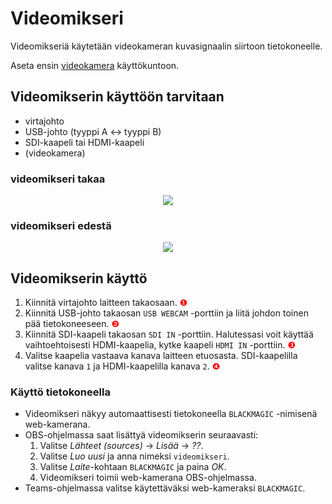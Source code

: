 # Videomikseri

Videomikseriä käytetään videokameran kuvasignaalin siirtoon tietokoneelle.

Aseta ensin [videokamera](../videokamera/README.md) käyttökuntoon.

## Videomikserin käyttöön tarvitaan
* virtajohto
* USB-johto (tyyppi A <-> tyyppi B)
* SDI-kaapeli tai HDMI-kaapeli
* (videokamera)

### videomikseri takaa
<p align="center">
  <img src="back.svg">
</p>

### videomikseri edestä
<p align="center">
  <img src="front.svg">
</p>

## Videomikserin käyttö
1. Kiinnitä virtajohto laitteen takaosaan. <span style="color:red">❶</span>
2. Kiinnitä USB-johto takaosan `USB WEBCAM` -porttiin ja liitä johdon toinen pää tietokoneeseen. <span style="color:red">❷</span>
3. Kiinnitä SDI-kaapeli takaosan `SDI IN` -porttiin. Halutessasi voit käyttää vaihtoehtoisesti HDMI-kaapelia, kytke kaapeli `HDMI IN` -porttiin. <span style="color:red">❸</span>
4. Valitse kaapelia vastaava kanava laitteen etuosasta. SDI-kaapelilla valitse kanava `1` ja HDMI-kaapelilla kanava `2`.  <span style="color:red">❹</span>

### Käyttö tietokoneella
 * Videomikseri näkyy automaattisesti tietokoneella `BLACKMAGIC` -nimisenä web-kamerana.
 * OBS-ohjelmassa saat lisättyä videomikserin seuraavasti:
    1. Valitse *Lähteet (sources)* -> *Lisää* -> *??*.
    2. Valitse *Luo uusi* ja anna nimeksi `videomikseri`.
    3. Valitse *Laite*-kohtaan `BLACKMAGIC` ja paina *OK*.
    4. Videomikseri toimii web-kamerana OBS-ohjelmassa.
 * Teams-ohjelmassa valitse käytettäväksi web-kameraksi `BLACKMAGIC`.

